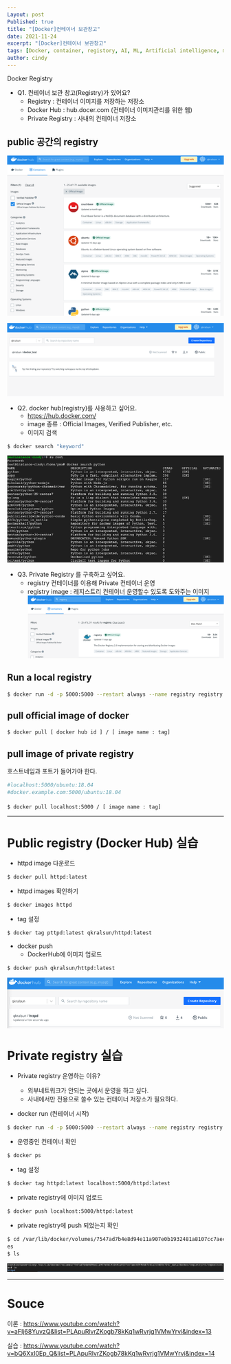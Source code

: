 ```yaml
---
Layout: post
Published: true
title: "[Docker]컨테이너 보관창고"
date: 2021-11-24
excerpt: "[Docker]컨테이너 보관창고"
tags: [Docker, container, registory, AI, ML, Artificial intelligence, machine learning, megazone, ai center]
author: cindy
---
```

Docker Registry
- Q1. 컨테이너 보관 창고(Registry)가 있어요?
  - Registry : 컨테이너 이미지를 저장하는 저장소
  - Docker Hub : hub.docer.com (컨테이너 이미지관리를 위한 웹)
  - Private Registry : 사내의 컨테이너 저장소

## public 공간의 registry
![png](/assets/img/Cindy/docker/dockerImage2.png)

![png](/assets/img/Cindy/docker/dockerImage1.png)

- Q2. docker hub(registry)를 사용하고 싶어요.
  - https://hub.docker.com/
  - image 종류 : Official Images, Verified Publisher, etc.
  - 이미지 검색
  
```bash
$ docker search "keyword"
```
![png](/assets/img/Cindy/docker/dockerImage3.png)

- Q3. Private Registry 를 구축하고 싶어요.
  - registry 컨테이너를 이용해 Private 컨테이너 운영
  - registry image : 레지스트리 컨테이너 운영할수 있도록 도와주는 이미지
![png](/assets/img/Cindy/docker/dockerImage4.png)

## Run a local registry
```bash
$ docker run -d -p 5000:5000 --restart always --name registry registry:2
```

## pull official image of docker
```bash
$ docker pull [ docker hub id ] / [ image name : tag]
```
## pull image of private registry
호스트네임과 포트가 들어가야 한다.
```bash
#localhost:5000/ubuntu:18.04
#docker.example.com:5000/ubuntu:18.04

$ docker pull localhost:5000 / [ image name : tag]
```
---
# Public registry (Docker Hub) 실습
- httpd image 다운로드
```bash
$ docker pull httpd:latest
```
- httpd images 확인하기
```bash
$ docker images httpd
```
- tag 설정 
```bash
$ docker tag pttpd:latest qkralsun/httpd:latest
```
- docker push
  - DockerHub에 이미지 업로드
```bash
$ docker push qkralsun/httpd:latest
```
![png](/assets/img/Cindy/docker/dockerImage8.png)

# Private registry 실습 
- Private registry 운영하는 이유?
  - 외부네트워크가 안되는 곳에서 운영을 하고 싶다.
  - 사내에서만 전용으로 쓸수 있는 컨테이너 저장소가 필요하다.

- docker run (컨테이너 시작)
```bash
$ docker run -d -p 5000:5000 --restart always --name registry registry:2
```
- 운영중인 컨테이너 확인
```bash
$ docker ps
```
- tag 설정
```bash
$ docker tag httpd:latest localhost:5000/httpd:latest
```
- private registry에 이미지 업로드
```bash
$ docker push localhost:5000/httpd:latest
```
- private registry에 push 되었는지 확인
```bash
$ cd /var/lib/docker/volumes/7547ad7b4e8d94e11a907e0b1932481a8107cc7aec4f89cbb7c41a313d00c726/_data/docker/registry/v2/repositori
es
$ ls
```
![png](/assets/img/Cindy/docker/dockerImage10.png)

---
# Souce

이론 : https://www.youtube.com/watch?v=aFIj68YuvzQ&list=PLApuRlvrZKogb78kKq1wRvrjg1VMwYrvi&index=13

실습 : https://www.youtube.com/watch?v=bQ6XxI0Ep_Q&list=PLApuRlvrZKogb78kKq1wRvrjg1VMwYrvi&index=14